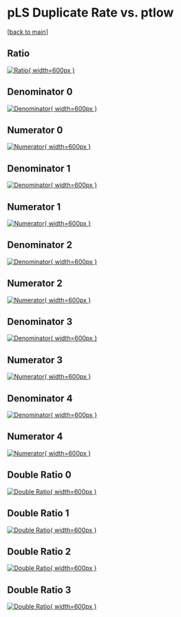 # pLS Duplicate Rate vs. ptlow

[[back to main](./)]



## Ratio

[![Ratio](../mtv/var/pLS_duplrate_ptlow.png){ width=600px }](../mtv/var/pLS_duplrate_ptlow.pdf)

## Denominator 0

[![Denominator](../mtv/den/pLS_duplrate_ptlow_den0.png){ width=600px }](../mtv/den/pLS_duplrate_ptlow_den0.pdf)

## Numerator 0

[![Numerator](../mtv/num/pLS_duplrate_ptlow_num0.png){ width=600px }](../mtv/num/pLS_duplrate_ptlow_num0.pdf)

## Denominator 1

[![Denominator](../mtv/den/pLS_duplrate_ptlow_den1.png){ width=600px }](../mtv/den/pLS_duplrate_ptlow_den1.pdf)

## Numerator 1

[![Numerator](../mtv/num/pLS_duplrate_ptlow_num1.png){ width=600px }](../mtv/num/pLS_duplrate_ptlow_num1.pdf)

## Denominator 2

[![Denominator](../mtv/den/pLS_duplrate_ptlow_den2.png){ width=600px }](../mtv/den/pLS_duplrate_ptlow_den2.pdf)

## Numerator 2

[![Numerator](../mtv/num/pLS_duplrate_ptlow_num2.png){ width=600px }](../mtv/num/pLS_duplrate_ptlow_num2.pdf)

## Denominator 3

[![Denominator](../mtv/den/pLS_duplrate_ptlow_den3.png){ width=600px }](../mtv/den/pLS_duplrate_ptlow_den3.pdf)

## Numerator 3

[![Numerator](../mtv/num/pLS_duplrate_ptlow_num3.png){ width=600px }](../mtv/num/pLS_duplrate_ptlow_num3.pdf)

## Denominator 4

[![Denominator](../mtv/den/pLS_duplrate_ptlow_den4.png){ width=600px }](../mtv/den/pLS_duplrate_ptlow_den4.pdf)

## Numerator 4

[![Numerator](../mtv/num/pLS_duplrate_ptlow_num4.png){ width=600px }](../mtv/num/pLS_duplrate_ptlow_num4.pdf)

## Double Ratio 0

[![Double Ratio](../mtv/ratio/pLS_duplrate_ptlow_ratio0.png){ width=600px }](../mtv/ratio/pLS_duplrate_ptlow_ratio0.pdf)

## Double Ratio 1

[![Double Ratio](../mtv/ratio/pLS_duplrate_ptlow_ratio1.png){ width=600px }](../mtv/ratio/pLS_duplrate_ptlow_ratio1.pdf)

## Double Ratio 2

[![Double Ratio](../mtv/ratio/pLS_duplrate_ptlow_ratio2.png){ width=600px }](../mtv/ratio/pLS_duplrate_ptlow_ratio2.pdf)

## Double Ratio 3

[![Double Ratio](../mtv/ratio/pLS_duplrate_ptlow_ratio3.png){ width=600px }](../mtv/ratio/pLS_duplrate_ptlow_ratio3.pdf)

